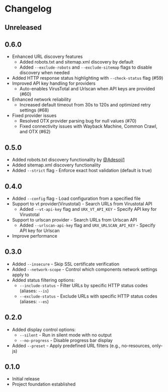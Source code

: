 # Changelog

## Unreleased

## 0.6.0

- Enhanced URL discovery features
  - Added robots.txt and sitemap.xml discovery by default
  - Added `--exclude-robots` and `--exclude-sitemap` flags to disable discovery when needed
- Added HTTP response status highlighting with `--check-status` flag (#59)
- Improved API key handling for providers
  - Auto-enables VirusTotal and Urlscan when API keys are provided (#60)
- Enhanced network reliability
  - Increased default timeout from 30s to 120s and optimized retry settings (#68)
- Fixed provider issues
  - Resolved OTX provider parsing bug for null values (#70)
  - Fixed connectivity issues with Wayback Machine, Common Crawl, and OTX (#62)

## 0.5.0

- Added robots.txt discovery functionality by [@Adesoji1](https://github.com/Adesoji1)
- Added sitemap.xml discovery functionality
- Added `--strict` flag - Enforce exact host validation (default is true)

## 0.4.0

- Added `--config` flag - Load configuration from a specified file
- Support to vt provider(Virustotal) - Search URLs from Virustotal API
  - Added `--vt-api-key` flag and `URX_VT_API_KEY` - Specify API key for Virustotal
- Support to urlscan provider - Search URLs from Urlscan API
  - Added `--urlscan-api-key` flag and `URX_URLSCAN_API_KEY` - Specify API key for Urlscan
- Improve performance

## 0.3.0

- Added `--insecure` - Skip SSL certificate verification
- Added `--network-scope` - Control which components network settings apply to
- Added status filtering options:
  - `--include-status` - Filter URLs by specific HTTP status codes (aliases: `--is`)
  - `--exclude-status` - Exclude URLs with specific HTTP status codes (aliases: `--es`)

## 0.2.0

- Added display control options:
  - `--silent` - Run in silent mode with no output
  - `--no-progress` - Disable progress bar display
- Added `--preset` - Apply predefined URL filters (e.g., no-resources, only-js)

## 0.1.0

- Initial release
- Project foundation established
